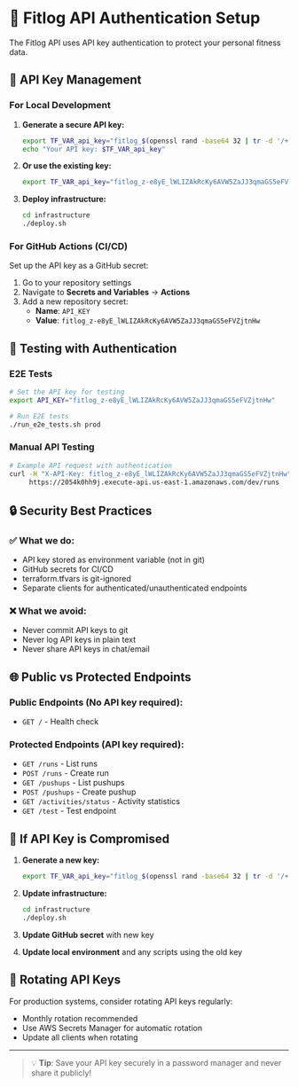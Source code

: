 # 🔐 Fitlog API Authentication Setup

The Fitlog API uses API key authentication to protect your personal fitness data.

## 🔑 API Key Management

### For Local Development

1. **Generate a secure API key:**
   ```bash
   export TF_VAR_api_key="fitlog_$(openssl rand -base64 32 | tr -d '/+=')"
   echo "Your API key: $TF_VAR_api_key"
   ```

2. **Or use the existing key:**
   ```bash
   export TF_VAR_api_key="fitlog_z-e8yE_lWLIZAkRcKy6AVW5ZaJJ3qmaGS5eFVZjtnHw"
   ```

3. **Deploy infrastructure:**
   ```bash
   cd infrastructure
   ./deploy.sh
   ```

### For GitHub Actions (CI/CD)

Set up the API key as a GitHub secret:

1. Go to your repository settings
2. Navigate to **Secrets and Variables** → **Actions**
3. Add a new repository secret:
   - **Name**: `API_KEY`
   - **Value**: `fitlog_z-e8yE_lWLIZAkRcKy6AVW5ZaJJ3qmaGS5eFVZjtnHw`

## 🧪 Testing with Authentication

### E2E Tests
```bash
# Set the API key for testing
export API_KEY="fitlog_z-e8yE_lWLIZAkRcKy6AVW5ZaJJ3qmaGS5eFVZjtnHw"

# Run E2E tests
./run_e2e_tests.sh prod
```

### Manual API Testing
```bash
# Example API request with authentication
curl -H "X-API-Key: fitlog_z-e8yE_lWLIZAkRcKy6AVW5ZaJJ3qmaGS5eFVZjtnHw" \
     https://2054k0hh9j.execute-api.us-east-1.amazonaws.com/dev/runs
```

## 🔒 Security Best Practices

### ✅ What we do:
- API key stored as environment variable (not in git)
- GitHub secrets for CI/CD
- terraform.tfvars is git-ignored
- Separate clients for authenticated/unauthenticated endpoints

### ❌ What we avoid:
- Never commit API keys to git
- Never log API keys in plain text
- Never share API keys in chat/email

## 🌐 Public vs Protected Endpoints

### Public Endpoints (No API key required):
- `GET /` - Health check

### Protected Endpoints (API key required):
- `GET /runs` - List runs
- `POST /runs` - Create run
- `GET /pushups` - List pushups
- `POST /pushups` - Create pushup
- `GET /activities/status` - Activity statistics
- `GET /test` - Test endpoint

## 🚨 If API Key is Compromised

1. **Generate a new key:**
   ```bash
   export TF_VAR_api_key="fitlog_$(openssl rand -base64 32 | tr -d '/+=')"
   ```

2. **Update infrastructure:**
   ```bash
   cd infrastructure
   ./deploy.sh
   ```

3. **Update GitHub secret** with new key

4. **Update local environment** and any scripts using the old key

## 🔄 Rotating API Keys

For production systems, consider rotating API keys regularly:
- Monthly rotation recommended
- Use AWS Secrets Manager for automatic rotation
- Update all clients when rotating

---

> 💡 **Tip**: Save your API key securely in a password manager and never share it publicly!
